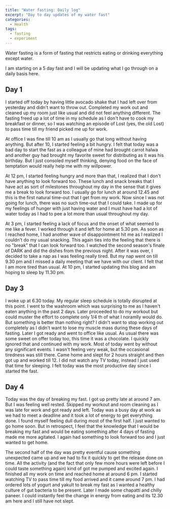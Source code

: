 ```yaml
---
title: "Water fasting: Daily log"
excerpt: "Day to day updates of my water fast"
categories:
  - Health
tags:
  - fasting
  - experiment
---
```


Water fasting is a form of fasting that restricts eating or drinking everything except water.

I am starting on a 5 day fast and I will be updating what I go through on a daily basis here.

## Day 1
I started off today by having little avocado shake that I had left over from yesterday and didn't want to throw out. Completed my work out and cleaned up my room just like usual and did not feel anything different. The fasting freed up a lot of time in my schedule as I don't have to cook my breakfast or dinner, so I was watching an episode of Lost (yes, the old Lost) to pass time till my friend picked me up for work.

At office I was fine till 10 am as I usually go that long without having anything. But after 10, I started feeling a bit hungry. I felt that today was a bad day to start the fast as a colleague of mine had brought carrot halwa and another guy had brought my favorite sweet for distributing as it was his birthday. But I just consoled myself thinking, denying food on the face of temptation would really help me with my willpower.

At 12 pm, I started feeling hungry and more than that, I realized that I don't have anything to look forward too. These lunch and snack breaks that I have act as sort of milestones throughout my day in the sense that it gives me a break to look forward too. I usually go for lunch at around 12.45 and this is the first natural time-out that I get from my work. Now since I was not going for lunch, there was no such time-out that I could take.
I made up for my feelings of hunger with just having water and I must have had a lot of water today as I had to pee a lot more than usual throughout my day.

At 3 pm, I started feeling a lack of focus and the onset of what seemed to me like a fever. I worked through it and left for home at 5.30 pm. As soon as I reached home, I had another wave of disappointment hit me as I realized I couldn't do my usual snacking. This again ties into the feeling that there is no "break" that I can look forward too. I watched the second season's finale of DARK and did the dishes from the previous night. After it was over, I decided to take a nap as I was feeling really tired. But my nap went on till 9.30 pm and I missed a daily meeting that we have with our client. I felt that I am more tired than usual. At 10 pm, I started updating this blog and am hoping to sleep by 11.30 pm.

## Day 3
I woke up at 6.30 today. My regular sleep schedule is totally disrupted at this point. I went to the washroom which was surprising to me as I haven't eaten anything in the past 2 days. Later proceeded to do my workout but could muster the effort to complete only 1/4 th of what I noramlly would do. But something is better than nothing right? I didn't want to stop working out completely as I didn't want to lose my muscle mass during these days of fasting. Later I got ready and went to office like usual. As usual there was some sweet on offer today too, this time it was a chocolate. I quickly ignored that and continued with my work. Most of today went by without any significant events. I wasn't feeling very weak, but the occasional tiredness was still there. Came home and slept for 2 hours straight and then got up and worked till 12. I did not watch any TV today, instead I just used that time for sleeping. I felt today was the most productive day since I started the fast.

## Day 4
Today was the day of breaking my fast. I got up pretty late at around 7 am. But I was feeling well rested. Skipped my workout and room cleaning as I was late for work and got ready and left. Today was a busy day at work as we had to meet a deadline and it took a lot of energy to get everything done. I found myself feeling dull during most of the first half. I just wanted to go home soon. But in retrospect, I feel that the knowledge that I would be breaking my fast and would be eating something after 4 days of fasting made me more agitated. I again had something to look forward too and I just wanted to get home.

The second half of the day was pretty eventful cause something unexpected came up and we had to fix it quickly to get the release done on time. All the activity (and the fact that only few more hours were left before I could taste something again) kind of got me pumped and excited again. I finished all my work on time and reached home at around 6 pm. I started watching TV to pass time till my food arrived and it came around 7 pm. I had ordered lots of yogurt and yakult to break my fast as I wanted a healthy culture of gut bacteria to be present. Later I made some chapatti and chilly paneer. I could instantly feel the change in energy from eating and its 12.30 am here and I still have not slept. 
